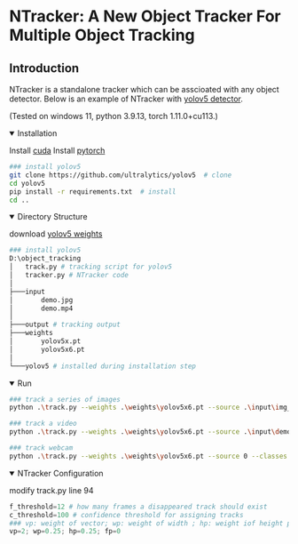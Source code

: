 # NTracker: A New Object Tracker For Multiple Object Tracking

## Introduction
NTracker is a standalone tracker which can be asscioated with any object detector.
Below is an example of NTracker with [yolov5 detector](https://github.com/ultralytics/yolov5).

(Tested on windows 11, python 3.9.13, torch 1.11.0+cu113.)

<details open>
<summary>Installation</summary>

Install [cuda](https://developer.nvidia.com/cuda-downloads) 
Install [pytorch](https://pytorch.org/)

```bash
### install yolov5
git clone https://github.com/ultralytics/yolov5  # clone
cd yolov5
pip install -r requirements.txt  # install
cd ..
```
</details>

<details open>
<summary>Directory Structure</summary>

download [yolov5 weights](https://github.com/ultralytics/yolov5/releases)

```bash
### install yolov5
D:\object_tracking
│   track.py # tracking script for yolov5
│   tracker.py # NTracker code
│
├───input
│       demo.jpg
│       demo.mp4
│
├───output # tracking output
├───weights
│       yolov5x.pt
│       yolov5x6.pt
│
└───yolov5 # installed during installation step
```
</details>

<details open>
<summary>Run</summary>

```bash
### track a series of images
python .\track.py --weights .\weights\yolov5x6.pt --source .\input\img_folder --classes 0

### track a video
python .\track.py --weights .\weights\yolov5x6.pt --source .\input\demo.mp4 --classes 0

### track webcam
python .\track.py --weights .\weights\yolov5x6.pt --source 0 --classes 0
```
</details>

<details open>
<summary>NTracker Configuration</summary>

modify track.py line 94

```python
f_threshold=12 # how many frames a disappeared track should exist
c_threshold=100 # confidence threshold for assigning tracks
### vp: weight of vector; wp: weight of width ; hp: weight iof height p; fp: weight of frame (reserved) 
vp=2; wp=0.25; hp=0.25; fp=0
```
</details>
